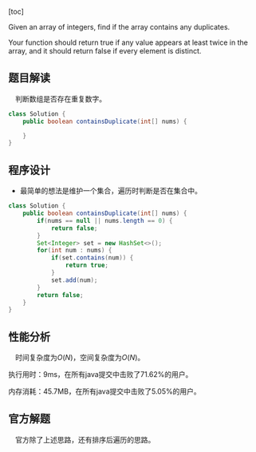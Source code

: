 [toc]

Given an array of integers, find if the array contains any duplicates.

Your function should return true if any value appears at least twice in the array, and it should return false if every element is distinct.



## 题目解读

&emsp;判断数组是否存在重复数字。

```java
class Solution {
    public boolean containsDuplicate(int[] nums) {

    }
}
```

## 程序设计

* 最简单的想法是维护一个集合，遍历时判断是否在集合中。

```java
class Solution {
    public boolean containsDuplicate(int[] nums) {
        if(nums == null || nums.length == 0) {
            return false;
        }
        Set<Integer> set = new HashSet<>();
        for(int num : nums) {
            if(set.contains(num)) {
                return true;
            }
            set.add(num);
        }
        return false;
    }
}
```

## 性能分析

&emsp;时间复杂度为$O(N)$，空间复杂度为$O(N)$。

执行用时：9ms，在所有java提交中击败了71.62%的用户。

内存消耗：45.7MB，在所有java提交中击败了5.05%的用户。

## 官方解题

&emsp;官方除了上述思路，还有排序后遍历的思路。